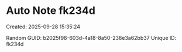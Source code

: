 ﻿# Auto Note fk234d
Created: 2025-09-28 15:35:24

Random GUID: b2025f98-603d-4a18-8a50-238e3a62bb37
Unique ID: fk234d
